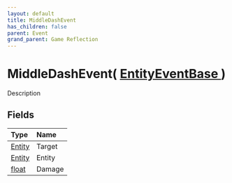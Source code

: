 ```yaml
---
layout: default
title: MiddleDashEvent
has_children: false
parent: Event
grand_parent: Game Reflection
---
```

# MiddleDashEvent( [ EntityEventBase ](/docs/game-reflection/events/entity_event_base) )
Description 

## Fields

| Type | Name |
|:-------------|:--------------|
| [Entity](/docs/game-reflection/classes/entity) | Target |
| [Entity](/docs/game-reflection/classes/entity) | Entity |
| [float](/docs/game-reflection/components/float) | Damage |

